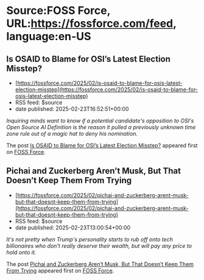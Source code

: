 # Source:FOSS Force, URL:https://fossforce.com/feed, language:en-US

## Is OSAID to Blame for OSI’s Latest Election Misstep?
 - [https://fossforce.com/2025/02/is-osaid-to-blame-for-osis-latest-election-misstep](https://fossforce.com/2025/02/is-osaid-to-blame-for-osis-latest-election-misstep)
 - RSS feed: $source
 - date published: 2025-02-23T16:52:51+00:00

<p><em>Inquiring minds want to know if a potential candidate's opposition to OSI's Open Source AI Definition is the reason it pulled a previously unknown time zone rule out of a magic hat to deny his nomination.</em></p>
<p>The post <a href="https://fossforce.com/2025/02/is-osaid-to-blame-for-osis-latest-election-misstep/">Is OSAID to Blame for OSI&#8217;s Latest Election Misstep?</a> appeared first on <a href="https://fossforce.com">FOSS Force</a>.</p>

## Pichai and Zuckerberg Aren’t Musk, But That Doesn’t Keep Them From Trying
 - [https://fossforce.com/2025/02/pichai-and-zuckerberg-arent-musk-but-that-doesnt-keep-them-from-trying](https://fossforce.com/2025/02/pichai-and-zuckerberg-arent-musk-but-that-doesnt-keep-them-from-trying)
 - RSS feed: $source
 - date published: 2025-02-23T13:00:54+00:00

<p><em>It's not pretty when Trump's personality starts to rub off onto tech billionaires who don't really deserve their wealth, but will pay any price to hold onto it.</em></p>
<p>The post <a href="https://fossforce.com/2025/02/pichai-and-zuckerberg-arent-musk-but-that-doesnt-keep-them-from-trying/">Pichai and Zuckerberg Aren&#8217;t Musk, But That Doesn&#8217;t Keep Them From Trying</a> appeared first on <a href="https://fossforce.com">FOSS Force</a>.</p>

